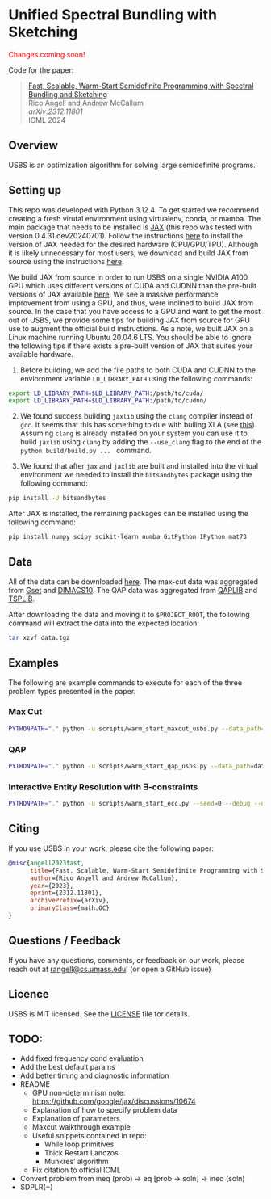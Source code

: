 # Unified Spectral Bundling with Sketching

<span style="color:red">Changes coming soon!</span>

Code for the paper:

> [Fast, Scalable, Warm-Start Semidefinite Programming with Spectral Bundling and Sketching](https://arxiv.org/abs/2312.11801)\
> Rico Angell and Andrew McCallum\
> _arXiv:2312.11801_ \
> ICML 2024

## Overview

USBS is an optimization algorithm for solving large semidefinite programs.

## Setting up
This repo was developed with Python 3.12.4. To get started we recommend creating a fresh virutal environment using virtualenv, conda, or mamba. The main package that needs to be installed is [JAX](https://github.com/google/jax) (this repo was tested with version 0.4.31.dev20240701). Follow the instructions [here](https://jax.readthedocs.io/en/latest/installation.html) to install the version of JAX needed for the desired hardware (CPU/GPU/TPU). Although it is likely unnecessary for most users, we download and build JAX from source using the instructions [here](https://jax.readthedocs.io/en/latest/developer.html#building-from-source).

We build JAX from source in order to run USBS on a single NVIDIA A100 GPU which uses different versions of CUDA and CUDNN than the pre-built versions of JAX available [here](https://storage.googleapis.com/jax-releases/jax_cuda_releases.html). We see a massive performance improvement from using a GPU, and thus, were inclined to build JAX from source. In the case that you have access to a GPU and want to get the most out of USBS, we provide some tips for building JAX from source for GPU use to augment the official build instructions. As a note, we built JAX on a Linux machine running Ubuntu 20.04.6 LTS. You should be able to ignore the following tips if there exists a pre-built version of JAX that suites your available hardware.

  1) Before building, we add the file paths to both CUDA and CUDNN to the enviornment variable `LD_LIBRARY_PATH` using the following commands:
  ```bash
  export LD_LIBRARY_PATH=$LD_LIBRARY_PATH:/path/to/cuda/
  export LD_LIBRARY_PATH=$LD_LIBRARY_PATH:/path/to/cudnn/
  ```
  
  2) We found success building `jaxlib` using the `clang` compiler instead of `gcc`. It seems that this has something to due with builing XLA (see [this](https://openxla.org/xla/build_from_source)). Assuming `clang` is already installed on your system you can use it to build `jaxlib` using `clang` by adding the `--use_clang` flag to the end of the `python build/build.py ... ` command.
  
  3) We found that after `jax` and `jaxlib` are built and installed into the virtual environment we needed to install the `bitsandbytes` package using the following command:
  ```bash
  pip install -U bitsandbytes
  ```

After JAX is installed, the remaining packages can be installed using the following command:
```bash
pip install numpy scipy scikit-learn numba GitPython IPython mat73  
```

## Data
All of the data can be downloaded [here](https://drive.google.com/uc?id=12spD7qZ_6NFVAlTlqxrykGh3VomRHPYy&export=download). The max-cut data was aggregated from [Gset](https://www.cise.ufl.edu/research/sparse/matrices/Gset/) and [DIMACS10](https://www.cise.ufl.edu/research/sparse/matrices/DIMACS10/index.html).
The QAP data was aggregated from [QAPLIB](https://qaplib.mgi.polymtl.ca/) and [TSPLIB](http://comopt.ifi.uni-heidelberg.de/software/TSPLIB95/tsp/).

After downloading the data and moving it to `$PROJECT_ROOT`, the following command will extract the data into the expected location:
```bash
tar xzvf data.tgz
```

## Examples

The following are example commands to execute for each of the three problem types presented in the paper.

### Max Cut
```bash
PYTHONPATH="." python -u scripts/warm_start_maxcut_usbs.py --data_path=data/maxcut/Gset/G1.mat --max_iters=5000 --max_time=360 --trace_factor=2.0 --rho=0.01 --beta=0.25 --k_curr=10 --k_past=1 --sketch_dim=10 --obj_gap_eps=1e-07 --infeas_gap_eps=1e-07 --max_infeas_eps=1e-07 --subprob_max_iters=100 --subprob_eps=1e-15 --lanczos_max_restarts=10 --warm_start_strategy="none" 
```

### QAP
```bash
PYTHONPATH="." python -u scripts/warm_start_qap_usbs.py --data_path=data/qap/qapdata/chr12a.dat --max_iters=5000 --max_time=360 --trace_factor=2.0 --rho=0.005 --beta=0.25 --k_curr=2 --k_past=0 --obj_gap_eps=1e-07 --infeas_gap_eps=1e-07 --max_infeas_eps=1e-07 --subprob_max_iters=100 --subprob_eps=1e-7 --lanczos_max_restarts=10 --warm_start_strategy="none"
```

### Interactive Entity Resolution with $\exists$-constraints
```bash
PYTHONPATH="." python -u scripts/warm_start_ecc.py --seed=0 --debug --output_dir=test_out --data_path=data/ecc/merged_pubmed_processed.pkl --max_rounds=100 --max_iters=100000 --trace_factor=2.0 --k_curr=3 --k_past=0 --rho=0.01 --beta=0.25 --sketch_dim=-1 --subprob_max_iters=30 --subprob_eps=1e-7 --lanczos_max_restarts=10 --obj_gap_eps=0.1 --infeas_gap_eps=0.1 --max_infeas_eps=0.1
```

## Citing

If you use USBS in your work, please cite the following paper:  
```bibtex
@misc{angell2023fast,
      title={Fast, Scalable, Warm-Start Semidefinite Programming with Spectral Bundling and Sketching}, 
      author={Rico Angell and Andrew McCallum},
      year={2023},
      eprint={2312.11801},
      archivePrefix={arXiv},
      primaryClass={math.OC}
}
```
## Questions / Feedback

If you have any questions, comments, or feedback on our work, please reach out at
[rangell@cs.umass.edu](mailto:rangell@cs.umass.edu)! (or open a GitHub issue)

## Licence
USBS is MIT licensed. See the [LICENSE](LICENSE) file for details.

## TODO:
* Add fixed frequency cond evaluation
* Add the best default params
* Add better timing and diagnostic information
* README
  * GPU non-determinism note: https://github.com/google/jax/discussions/10674
  * Explanation of how to specify problem data
  * Explanation of parameters
  * Maxcut walkthrough example
  * Useful snippets contained in repo:
    * While loop primitives
    * Thick Restart Lanczos
    * Munkres’ algorithm
  * Fix citation to official ICML
* Convert problem from ineq (prob) -> eq [prob -> soln] -> ineq (soln)
* SDPLR(+)